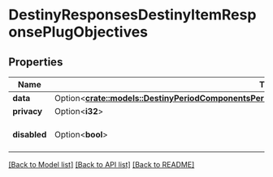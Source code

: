 # DestinyResponsesDestinyItemResponsePlugObjectives

## Properties

Name | Type | Description | Notes
------------ | ------------- | ------------- | -------------
**data** | Option<[**crate::models::DestinyPeriodComponentsPeriodItemsPeriodDestinyItemPlugObjectivesComponent**](Destiny.Components.Items.DestinyItemPlugObjectivesComponent.md)> |  | [optional]
**privacy** | Option<**i32**> |  | [optional]
**disabled** | Option<**bool**> | If true, this component is disabled. | [optional]

[[Back to Model list]](../README.md#documentation-for-models) [[Back to API list]](../README.md#documentation-for-api-endpoints) [[Back to README]](../README.md)


